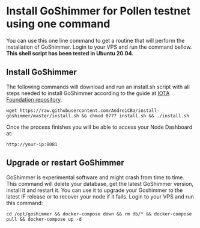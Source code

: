 # Install GoShimmer for Pollen testnet using one command

You can use this one line command to get a routine that will perform the installation of GoShimmer. Login to your VPS and run the command bellow. **This shell script has been tested in Ubuntu 20.04.** 


## Install GoShimmer

The following commands will download and run an install.sh script with all steps needed to install GoShimmer according to the guide at [IOTA Foundation repository](https://github.com/iotaledger/goshimmer/wiki/Setup-up-a-GoShimmer-node-(Joining-the-pollen-testnet)). 

```
wget https://raw.githubusercontent.com/AndreiCBa/install-goshimmer/master/install.sh && chmod 0777 install.sh && ./install.sh
```

Once the process finishes you will be able to access your Node Dashboard at:

```
http://your-ip:8081
```
## Upgrade or restart GoShimmer

GoShimmer is experimental software and might crash from time to time. This command will delete your database, get the latest GoShimmer version, install it and restart it.
You can use it to upgrade your Goshimmer to the latest IF release or to recover your node if it fails.
Login to your VPS and run this command:

```
cd /opt/goshimmer && docker-compose down && rm db/* && docker-compose pull && docker-compose up -d
```


